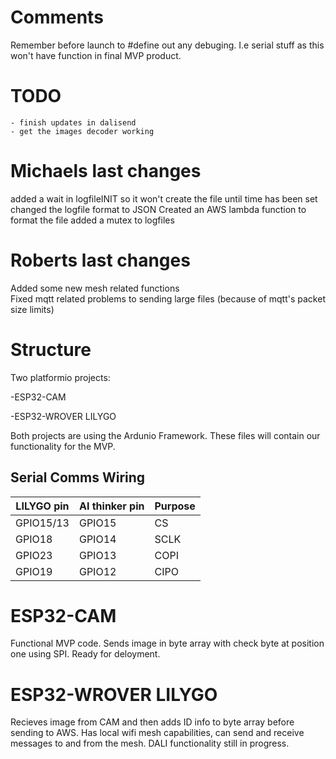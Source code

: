 # Comments 
Remember before launch to #define out any debuging. I.e serial stuff as this won't have function in final MVP product. 

# TODO 
    - finish updates in dalisend 
    - get the images decoder working

# Michaels last changes

added a wait in logfileINIT so it won't create the file until time has been set 
changed the logfile format to JSON
Created an AWS lambda function to format the file 
added a mutex to logfiles 

# Roberts last changes

Added some new mesh related functions  
Fixed mqtt related problems to sending large files (because of mqtt's packet size limits) 

# Structure

Two platformio projects:

-ESP32-CAM 

-ESP32-WROVER LILYGO

Both projects are using the Ardunio Framework. These files will contain our functionality for the MVP. 

## Serial Comms Wiring

| LILYGO pin | AI thinker pin | Purpose |
| ---------- | -------------- | ------- |
| GPIO15/13  | GPIO15         | CS      |
| GPIO18     | GPIO14         | SCLK    |
| GPIO23     | GPIO13         | COPI    |
| GPIO19     | GPIO12         | CIPO    |

# ESP32-CAM

Functional MVP code. Sends image in byte array with check byte at position one using SPI. Ready for deloyment. 

# ESP32-WROVER LILYGO

Recieves image from CAM and then adds ID info to byte array before sending to AWS.
Has local wifi mesh capabilities, can send and receive messages to and from the mesh.
DALI functionality still in progress.
